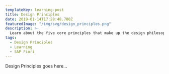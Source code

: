```yaml
---
templateKey: learning-post
title: Design Principles
date: 2019-01-14T17:28:48.700Z
featuredImage: "/img/svg/design_principles.png"
description: >-
  Learn about the five core principles that make up the design philosophy of SAP Fiori.
tags:
  - Design Principles
  - Learning
  - SAP Fiori
---
```


Design Principles goes here...